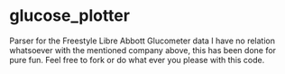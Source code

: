 # glucose_plotter
Parser for the Freestyle Libre Abbott Glucometer data
I have no relation whatsoever with the mentioned company above, this has been done for pure fun. Feel free to fork or do what ever you please with this code.
